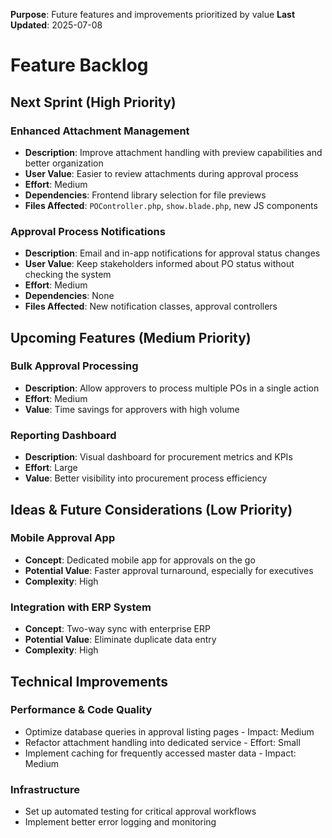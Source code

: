 **Purpose**: Future features and improvements prioritized by value
**Last Updated**: 2025-07-08

# Feature Backlog

## Next Sprint (High Priority)

### Enhanced Attachment Management

-   **Description**: Improve attachment handling with preview capabilities and better organization
-   **User Value**: Easier to review attachments during approval process
-   **Effort**: Medium
-   **Dependencies**: Frontend library selection for file previews
-   **Files Affected**: `POController.php`, `show.blade.php`, new JS components

### Approval Process Notifications

-   **Description**: Email and in-app notifications for approval status changes
-   **User Value**: Keep stakeholders informed about PO status without checking the system
-   **Effort**: Medium
-   **Dependencies**: None
-   **Files Affected**: New notification classes, approval controllers

## Upcoming Features (Medium Priority)

### Bulk Approval Processing

-   **Description**: Allow approvers to process multiple POs in a single action
-   **Effort**: Medium
-   **Value**: Time savings for approvers with high volume

### Reporting Dashboard

-   **Description**: Visual dashboard for procurement metrics and KPIs
-   **Effort**: Large
-   **Value**: Better visibility into procurement process efficiency

## Ideas & Future Considerations (Low Priority)

### Mobile Approval App

-   **Concept**: Dedicated mobile app for approvals on the go
-   **Potential Value**: Faster approval turnaround, especially for executives
-   **Complexity**: High

### Integration with ERP System

-   **Concept**: Two-way sync with enterprise ERP
-   **Potential Value**: Eliminate duplicate data entry
-   **Complexity**: High

## Technical Improvements

### Performance & Code Quality

-   Optimize database queries in approval listing pages - Impact: Medium
-   Refactor attachment handling into dedicated service - Effort: Small
-   Implement caching for frequently accessed master data - Impact: Medium

### Infrastructure

-   Set up automated testing for critical approval workflows
-   Implement better error logging and monitoring
